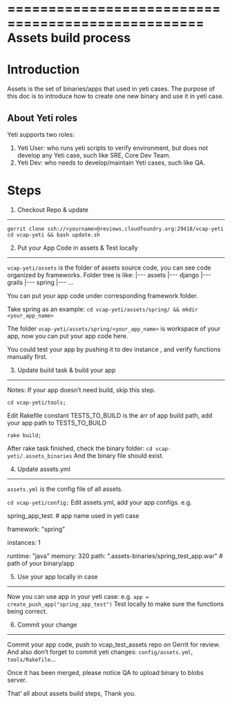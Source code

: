 ==================================================
Assets build process
==================================================

Introduction
==============================================================
Assets is the set of binaries/apps that used in yeti cases. The purpose of this doc is to introduce how to create one new binary and use it in yeti case.

About Yeti roles
-----------------------
Yeti supports two roles:
1. Yeti User: who runs yeti scripts to verify environment, but does not develop any Yeti case, such like SRE, Core Dev Team.
2. Yeti Dev: who needs to develop/maintain Yeti cases, such like QA.


Steps
=======================

1. Checkout Repo & update
-----------------------
``gerrit clone ssh://<yourname>@reviews.cloudfoundry.org:29418/vcap-yeti``
``cd vcap-yeti && bash update.sh``

2. Put your App Code in assets & Test locally
-----------------------
``vcap-yeti/assets`` is the folder of assets source code, you can see code organized by frameworks.
Folder tree is like:
|--- assets
    |--- django
    |--- grails
    |--- spring
    |--- ...

You can put your app code under corresponding framework folder.

Take spring as an example:
``cd vcap-yeti/assets/spring/ && mkdir <your_app_name>``

The folder ``vcap-yeti/assets/spring/<your_app_name>`` is workspace of your app, now you can put your app code here.

You could test your app by pushing it to dev instance , and verify functions manually first.

3. Update build task & build your app
-----------------------
Notes: If your app doesn’t need build, skip this step.

``cd vcap-yeti/tools;``

Edit Rakefile
constant TESTS_TO_BUILD is the arr of app build path, add your app path to TESTS_TO_BUILD

``rake build;``

After rake task finished, check the binary folder:
``cd vcap-yeti/.assets_binaries``
And the binary file should exist.

4. Update assets.yml
-----------------------
``assets.yml`` is the config file of all assets.

``cd vcap-yeti/config;``
Edit assets.yml, add your app configs.
e.g.

spring_app_test: # app name used in yeti case

 framework: "spring"

 instances: 1

 runtime: "java"
     memory: 320
     path: ".assets-binaries/spring_test_app.war" # path of your binary/app

5. Use your app locally in case
-----------------------
Now you can use app in your yeti case:
e.g.
``app = create_push_app("spring_app_test")``
Test locally to make sure the functions being correct.

6. Commit your change
-----------------------
Commit your app code, push to vcap_test_assets repo on Gerrit for review. And also don’t forget to commit yeti changes: ``config/assets.yml``, ``tools/Rakefile``...

Once it has been merged, please notice QA to upload binary to blobs server.



That’ all about assets build steps, Thank you.